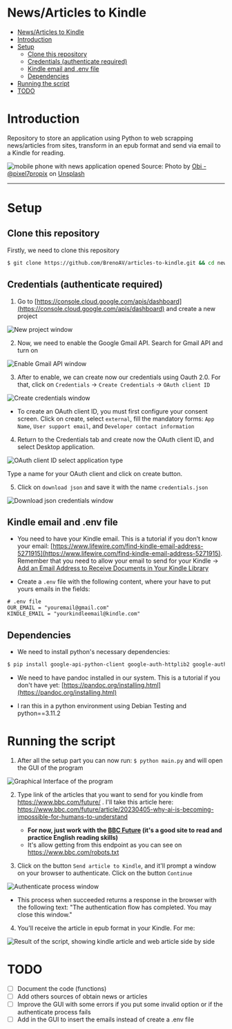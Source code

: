# News/Articles to Kindle

- [News/Articles to Kindle](#newsarticles-to-kindle)
- [Introduction](#introduction)
- [Setup](#setup)
  - [Clone this repository](#clone-this-repository)
  - [Credentials (authenticate required)](#credentials-authenticate-required)
  - [Kindle email and .env file](#kindle-email-and-env-file)
  - [Dependencies](#dependencies)
- [Running the script](#running-the-script)
- [TODO](#todo)

# Introduction

Repository to store an application using Python to web scrapping news/articles from sites, transform in an epub format and send via email to a Kindle for reading.

![mobile phone with news application opened](src/obi-pixel7propix-UEQvUtRs224-unsplash.jpg)
Source: Photo by <a href="https://unsplash.com/@obionyeador?utm_source=unsplash&utm_medium=referral&utm_content=creditCopyText">Obi - @pixel7propix</a> on <a href="https://unsplash.com/photos/UEQvUtRs224?utm_source=unsplash&utm_medium=referral&utm_content=creditCopyText">Unsplash</a>

---

# Setup

## Clone this repository

Firstly, we need to clone this repository

```bash
$ git clone https://github.com/BrenoAV/articles-to-kindle.git && cd news-to-kindle/
```

## Credentials (authenticate required)

1. Go to [https://console.cloud.google.com/apis/dashboard](https://console.cloud.google.com/apis/dashboard) and create a new project

![New project window](src/01-newproject.webp)

2. Now, we need to enable the Google Gmail API. Search for Gmail API and turn on

![Enable Gmail API window](src/02-enable-gmail-api.webp)

3. After to enable, we can create now our credentials using Oauth 2.0. For that, click on `Credentials` &rarr; `Create Credentials` &rarr; `OAuth client ID`

![Create credentials window](src/03-create-credentials.webp)

- To create an OAuth client ID, you must first configure your consent screen. Click on create, select `external`, fill the mandatory forms: `App Name`, `User support email`, and `Developer contact information`

4. Return to the Credentials tab and create now the OAuth client ID, and select Desktop application.

![OAuth client ID select application type](src/04-select-application.webp)

Type a name for your OAuth client and click on create button.

5. Click on `download json` and save it with the name `credentials.json`

![Download json credentials window](src/05-download-credentials-json.webp)

## Kindle email and .env file

 - You need to have your Kindle email. This is a tutorial if you don't know your email: [https://www.lifewire.com/find-kindle-email-address-5271915](https://www.lifewire.com/find-kindle-email-address-5271915). Remember that you need to allow your email to send for your Kindle &rarr; [Add an Email Address to Receive Documents in Your Kindle Library](https://www.amazon.com/gp/help/customer/display.html?nodeId=GX9XLEVV8G4DB28H)

- Create a `.env` file with the following content, where your have to put yours emails in the fields:

```
# .env file
OUR_EMAIL = "youremail@gmail.com"
KINDLE_EMAIL = "yourkindleemail@kindle.com"
```

## Dependencies

- We need to install python's necessary dependencies:

```bash
$ pip install google-api-python-client google-auth-httplib2 google-auth-oauthlib pypandoc beautifulsoup4 PyYAML python-dotenv
```

- We need to have pandoc installed in our system. This is a tutorial if you don't have yet: [https://pandoc.org/installing.html](https://pandoc.org/installing.html)

- I ran this in a python environment using Debian Testing and python==3.11.2

# Running the script

1. After all the setup part you can now run: `$ python main.py` and will open the GUI of the program

![Graphical Interface of the program](src/gui-program.png)

2. Type link of the articles that you want to send for you kindle from https://www.bbc.com/future/ . I'll take this article here: https://www.bbc.com/future/article/20230405-why-ai-is-becoming-impossible-for-humans-to-understand
   - **For now, just work with the [BBC Future](https://www.bbc.com/future/) (it's a good site to read and practice English reading skills)**
   - It's allow getting from this endpoint as you can see on https://www.bbc.com/robots.txt

3. Click on the button `Send article to Kindle`, and it'll prompt a window on your browser to authenticate. Click on the button `Continue`

![Authenticate process window](src/authenticate-oauth.webp)

- This process when succeeded returns a response in the browser with the following text: "The authentication flow has completed. You may close this window."

4. You'll receive the article in epub format in your Kindle. For me:

![Result of the script, showing kindle article and web article side by side](src/kindle-article.jpeg)


# TODO

- [ ] Document the code (functions)
- [ ] Add others sources of obtain news or articles
- [ ] Improve the GUI with some errors if you put some invalid option or if the authenticate process fails
- [ ] Add in the GUI to insert the emails instead of create a .env file
